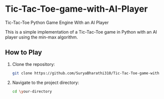 # Tic-Tac-Toe-game-with-AI-Player
Tic-Tac-Toe Python Game Engine With an AI Player

This is a simple implementation of a Tic-Tac-Toe game in Python with an AI player using the min-max algorithm.

## How to Play

1. Clone the repository:
   ```bash
   git clone https://github.com/SuryaBharathi310/Tic-Tac-Toe-game-with-AI-Player.git

2. Navigate to the project directory:
   ```bash
   cd \your-directory





